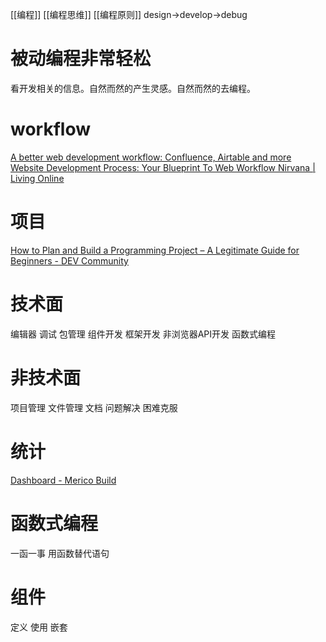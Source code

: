 [[编程]]
[[编程思维]]
[[编程原则]]
design→develop→debug

# 被动编程非常轻松
看开发相关的信息。自然而然的产生灵感。自然而然的去编程。
# workflow
[A better web development workflow: Confluence, Airtable and more](https://www.freecodecamp.org/news/a-better-web-development-workflow-confluence-airtable-jira-abstract-e626ef4ff5bc/)
[Website Development Process: Your Blueprint To Web Workflow Nirvana | Living Online](https://www.livingonline.com.au/blog/website-development-process-your-blueprint-to-web-workflow-nirvana/)

# 项目
[How to Plan and Build a Programming Project – A Legitimate Guide for Beginners - DEV Community](https://dev.to/peterlunch/how-to-plan-and-build-a-programming-project-a-legitimate-guide-for-beginners-1fll)

# 技术面
编辑器
调试
包管理
组件开发
框架开发
非浏览器API开发
函数式编程

# 非技术面
项目管理
文件管理
文档
问题解决
困难克服

# 统计
[Dashboard - Merico Build](https://merico.build/dashboard)

# 函数式编程
一函一事
用函数替代语句

# 组件
定义
使用
嵌套